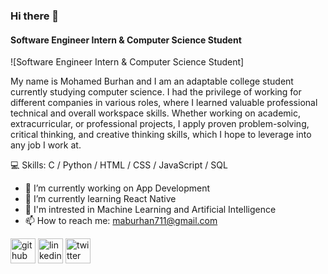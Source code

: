 ### Hi there 👋
#### Software Engineer Intern & Computer Science Student
![Software Engineer Intern & Computer Science Student]

My name is Mohamed Burhan and I am an adaptable college student currently studying computer science. I had the privilege of working for different companies in various roles, where I learned valuable professional technical and overall workspace skills. Whether working on academic, extracurricular, or professional projects, I apply proven problem-solving, critical thinking, and creative thinking skills, which I hope to leverage into any job I work at.


💻 Skills: C / Python / HTML / CSS / JavaScript / SQL


- 🔭 I’m currently working on App Development  
- 🌱 I’m currently learning React Native
- 🤖 I'm intrested in Machine Learning and Artificial Intelligence
- 📫 How to reach me: maburhan711@gmail.com 


[<img src='https://cdn.jsdelivr.net/npm/simple-icons@3.0.1/icons/github.svg' alt='github' height='40'>](https://github.com/MohamedBu)  [<img src='https://cdn.jsdelivr.net/npm/simple-icons@3.0.1/icons/linkedin.svg' alt='linkedin' height='40'>](https://www.linkedin.com/in/mohamed-burhan-/)  [<img src='https://cdn.jsdelivr.net/npm/simple-icons@3.0.1/icons/twitter.svg' alt='twitter' height='40'>](https://twitter.com/Technomo_)  









